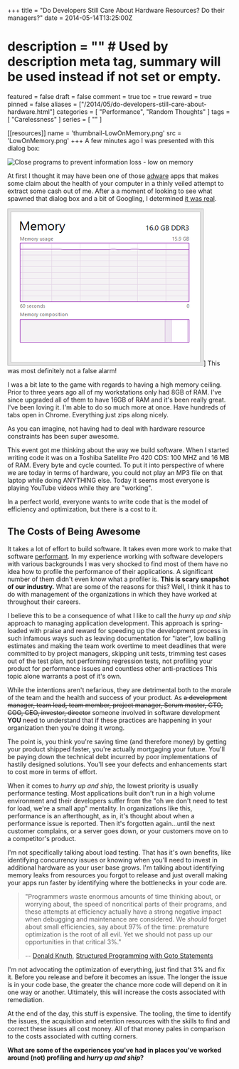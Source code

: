 +++
title = "Do Developers Still Care About Hardware Resources? Do their managers?"
date = 2014-05-14T13:25:00Z
# description = "" # Used by description meta tag, summary will be used instead if not set or empty.
featured = false
draft = false
comment = true
toc = true
reward = true
pinned = false
aliases = ["/2014/05/do-developers-still-care-about-hardware.html"]
categories = [
  "Performance",
  "Random Thoughts"
]
tags = [
  "Carelessness"
]
series = [
  ""
]

[[resources]]
name = 'thumbnail-LowOnMemory.png'
src = 'LowOnMemory.png'
+++
A few minutes ago I was presented with this dialog box:

![Close programs to prevent information loss - low on memory](thumbnail-LowOnMemory.png#center "Scary dialog box that popped up.")


At first I thought it may have been one of those [adware](http://en.wikipedia.org/wiki/Adware) apps that makes some claim about the health of your computer in a thinly veiled attempt to extract some cash out of me. After a a moment of looking to see what spawned that dialog box and a bit of Googling, I determined [it was real](http://windows.microsoft.com/en-us/windows/preventing-low-memory-problems).

![Task Manager shows Maxed out RAM](MemoryUsage.png#floatright "Task Manager shows Maxed out RAM")]
This was most definitely not a false alarm!

I was a bit late to the game with regards to having a high memory ceiling. Prior to three years ago all of my workstations only had 8GB of RAM. I've since upgraded all of them to have 16GB of RAM and it's been really great. I've been loving it. I'm able to do so much more at once. Have hundreds of tabs open in Chrome. Everything just zips along nicely.

As you can imagine, not having had to deal with hardware resource constraints has been super awesome.

This event got me thinking about the way we build software. When I started writing code it was on a Toshiba Satellite Pro 420 CDS: 100 MHZ and 16 MB of RAM. Every byte and cycle counted. To put it into perspective of where we are today in terms of hardware, you could not play an MP3 file on that laptop while doing ANYTHING else. Today it seems most everyone is playing YouTube videos while they are "working".

In a perfect world, everyone wants to write code that is the model of efficiency and optimization, but there is a cost to it.

The Costs of Being Awesome
--------------------------

It takes a lot of effort to build software. It takes even more work to make that software [performant](http://en.wiktionary.org/wiki/performant). In my experience working with software developers with various backgrounds I was very shocked to find most of them have no idea how to profile the performance of their applications. A significant number of them didn't even know what a profiler is. **This is scary snapshot of our industry.**
What are some of the reasons for this? Well, I think it has to do with management of the organizations in which they have worked at throughout their careers.

I believe this to be a consequence of what I like to call the *hurry up and ship* approach to managing application development. This approach is spring-loaded with praise and reward for speeding up the development process in such infamous ways such as leaving documentation for "later", low balling estimates and making the team work overtime to meet deadlines that were committed to by project managers, skipping unit tests, trimming test cases out of the test plan, not performing regression tests, not profiling your product for performance issues and countless other anti-practices This topic alone warrants a post of it's own.

While the intentions aren't nefarious, they are detrimental both to the morale of the team and the health and success of your product. As ~~a development manager, team lead, team member, project manager, Scrum master, CTO, COO, CEO, investor, director~~ someone involved in software development **YOU** need to understand that if these practices are happening in your organization then you're doing it wrong.

The point is, you think you're saving time (and therefore money) by getting your product shipped faster, you're actually mortgaging your future. You'll be paying down the technical debt incurred by poor implementations of hastily designed solutions. You'll see your defects and enhancements start to cost more in terms of effort.

When it comes to *hurry up and ship*, the lowest priority is usually performance testing. Most applications built don't run in a high volume environment and their developers suffer from the "oh we don't need to test for load, we're a small app" mentality. In organizations like this, performance is an afterthought, as in, it's thought about when a performance issue is reported. Then it's forgotten again...until the next customer complains, or a server goes down, or your customers move on to a competitor's product.

I'm not specifically talking about load testing. That has it's own benefits, like identifying concurrency issues or knowing when you'll need to invest in additional hardware as your user base grows. I'm talking about identifying memory leaks from resources you forgot to release and just overall making your apps run faster by identifying where the bottlenecks in your code are.

> "Programmers waste enormous amounts of time thinking about, or worrying about, the speed of noncritical parts of their programs, and these attempts at efficiency actually have a strong negative impact when debugging and maintenance are considered. We *should* forget about small efficiencies, say about 97% of the time: premature optimization is the root of all evil. Yet we should not pass up our opportunities in that critical 3%."
>
> -- [Donald Knuth](https://en.wikipedia.org/wiki/Donald_Knuth), [Structured Programming with Goto Statements](http://web.archive.org/web/20130731202547/http://pplab.snu.ac.kr/courses/adv_pl05/papers/p261-knuth.pdf)

I'm not advocating the optimization of everything, just find that 3% and fix it. Before you release and before it becomes an issue. The longer the issue is in your code base, the greater the chance more code will depend on it in one way or another. Ultimately, this will increase the costs associated with remediation.

At the end of the day, this stuff is expensive. The tooling, the time to identify the issues, the acquisition and retention resources with the skills to find and correct these issues all cost money. All of that money pales in comparison to the costs associated with cutting corners.

**What are some of the experiences you've had in places you've worked around (not) profiling and *hurry up and ship*?**